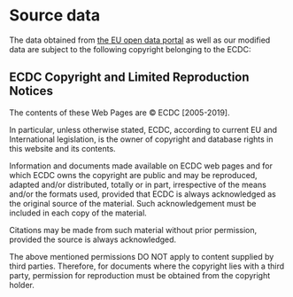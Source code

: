 # Source data

The data obtained from [the EU open data portal](https://opendata.ecdc.europa.eu/covid19/casedistribution/json/) as well as our modified data are subject to the following copyright belonging to the ECDC:

## ECDC Copyright and Limited Reproduction Notices

The contents of these Web Pages are © ECDC [2005-2019].

In particular, unless otherwise stated, ECDC, according to current EU and International legislation, is the owner of copyright and database rights in this website and its contents.

Information and documents made available on ECDC web pages and for which ECDC owns the copyright are public and may be reproduced, adapted and/or distributed, totally or in part, irrespective of the means and/or the formats used, provided that ECDC is always acknowledged as the original source of the material. Such acknowledgement must be included in each copy of the material.

Citations may be made from such material without prior permission, provided the source is always acknowledged.

The above mentioned permissions DO NOT apply to content supplied by third parties. Therefore, for documents where the copyright lies with a third party, permission for reproduction must be obtained from the copyright holder.

